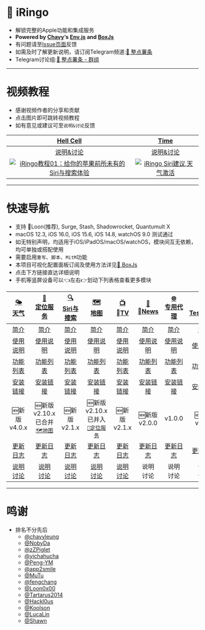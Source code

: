 #  iRingo
  * 解锁完整的Apple功能和集成服务
  * **Powered by [Chavy](https://github.com/chavyleung)‘s [Env.js](https://github.com/chavyleung/scripts/blob/master/Env.js) and [BoxJs](https://chavyleung.gitbook.io/boxjs/)**
  * 有问题请至[Issue页面](https://github.com/VirgilClyne/iRingo/issues)反馈
  * 如需及时了解更新说明，请订阅Telegram频道:[🍟 整点薯条](https://t.me/GetSomeFriesChannel)
  * Telegram讨论组:[🍟 整点薯条 - 群组](https://t.me/GetSomeFries)

---
# 视频教程
  * 感谢视频作者的分享和贡献
  * 点击图片即可跳转视频教程
  * 如有意见或建议可至`说明&讨论`反馈

| [Hell Cell](https://www.youtube.com/c/HellCell) | [Time](https://www.youtube.com/channel/UChfq00yeRrW4pB3idAypPVw) |
| :---: | :---: |
| [说明&讨论](https://t.me/HellCellZC123/1802) | [说明&讨论](https://t.me/GetSomeFriesChannel/119) |
| [![iRingo教程01：给你的苹果前所未有的Siri与搜索体验](https://res.cloudinary.com/marcomontalbano/image/upload/v1656898276/video_to_markdown/images/youtube--zNWVT08Hju0-c05b58ac6eb4c4700831b2b3070cd403.jpg)](https://www.youtube.com/watch?v=zNWVT08Hju0 "iRingo教程01：给你的苹果前所未有的Siri与搜索体验") | [![iRingo Siri建议,天气激活](https://res.cloudinary.com/marcomontalbano/image/upload/v1656898353/video_to_markdown/images/youtube--G-RH7icI9Wc-c05b58ac6eb4c4700831b2b3070cd403.jpg)](https://www.youtube.com/watch?v=G-RH7icI9Wc "iRingo Siri建议,天气激活") |

---
# 快速导航
  * 支持 🎈Loon(推荐), Surge, Stash, Shadowrocket, Quantumult X
  * macOS 12.3, iOS 16.0, iOS 15.6, iOS 14.8, watchOS 9.0 测试通过
  * 如无特别声明，均适用于iOS/iPadOS/macOS/watchOS，模块间互无依赖，均可单独或搭配使用
  * 需要启用`重写`、`脚本`、`MitM`功能
  * 本项目可视化配置面板订阅及使用方法详见[🧰 BoxJs](../../wiki/🧰-BoxJs)
  * 点击下方链接直达详细说明
  * 手机等竖屏设备可以👈左右👉划动下列表格查看更多模块

| [🌤<br>天气](../../wiki/🌤-天气) | [📍<br>定位服务](../../wiki/📍-定位服务) | [🔍<br>Siri与搜索](../../wiki/🔍-Siri与搜索) | [🗺️<br>地图](../../wiki/🗺-地图) | [📺<br>TV](../../wiki/📺-TV) | [📰<br>News](../../wiki/📰-News) | [🌐<br>专用代理](../../wiki/🌐-专用代理) | [✈️<br>TestFlight](../../wiki/✈️-TestFlight) | [⌚️<br>WATCH](../../wiki/⌚️-WATCH) |
| :---: | :---: | :---: | :---: | :---: | :---: | :---: | :---: | :---: |
| [简介](../../wiki/🌤-天气#简介) | [简介](../../wiki/📍-定位服务#简介) | [简介](../../wiki/🔍-Siri与搜索#简介) | [简介](../../wiki/🗺-地图#简介) | [简介](../../wiki/📺-TV#简介) | [简介](../../wiki/📰-News#简介) | [简介](../../wiki/🌐-专用代理#简介) | [简介](../../wiki/✈️-TestFlight#简介) | |
| [使用说明](../../wiki/🌤-天气#使用说明) | [使用说明](../../wiki/📍-定位服务#使用说明) | [使用说明](../../wiki/🔍-Siri与搜索#使用说明) | [使用说明](../../wiki/🗺-地图#使用说明) | [使用说明](../../wiki/📺-TV#使用说明) | [使用说明](../../wiki/📰-News#使用说明) | [使用说明](../../wiki/🌐-专用代理#使用说明) | [使用说明](../../wiki/✈️-TestFlight#使用说明) | |
| [功能列表](../../wiki/🌤-天气#功能列表) | [功能列表](../../wiki/📍-定位服务#功能列表) | [功能列表](../../wiki/🔍-Siri与搜索#功能列表) | [功能列表](../../wiki/🗺-地图#功能列表) | [功能列表](../../wiki/📺-TV#功能列表) | [功能列表](../../wiki/📰-News#功能列表) | [功能列表](../../wiki/🌐-专用代理#功能列表) | [功能列表](../../wiki/✈️-TestFlight#功能列表) | |
| [安装链接](../../wiki/🌤-天气#安装链接) | [安装链接](../../wiki/📍-定位服务#安装链接) | [安装链接](../../wiki/🔍-Siri与搜索#安装链接) | [安装链接](../../wiki/🗺-地图#安装链接) | [安装链接](../../wiki/📺-TV#安装链接) | [安装链接](../../wiki/📰-News#安装链接) | [安装链接](../../wiki/🌐-专用代理#安装链接) | [安装链接](../../wiki/✈️-TestFlight#安装链接) | |
| 🆕新版<br>v4.0.x | 🆕新版<br>v2.10.x<br>已合并<br>[`🗺️地图`](../../wiki/🗺-地图) | 🆕新版<br>v2.1.x | 🆕新版<br>v2.10.x<br>已并入<br>[`📍定位服务`](../../wiki/📍-定位服务) | 🆕新版<br>v2.1.x | 🆕新版<br>v2.0.0 | v1.0.0 | 🆕新版<br>v1.3.x | |
| [更新日志](../../wiki/🌤-天气#更新日志) | [更新日志](../../wiki/📍-定位服务#更新日志) | [更新日志](../../wiki/🔍-Siri与搜索#更新日志) | [更新日志](../../wiki/🗺-地图#更新日志) | [更新日志](../../wiki/📺-TV#更新日志) | [更新日志](../../wiki/📰-News#更新日志) | [更新日志](../../wiki/🌐-专用代理#更新日志) | [更新日志](../../wiki/✈️-TestFlight#更新日志) | |
| [说明<br>讨论](https://t.me/GetSomeFriesChannel/108) | [说明<br>讨论](https://t.me/GetSomeFriesChannel/116) | [说明<br>讨论](https://t.me/GetSomeFriesChannel/64) | [说明<br>讨论](https://t.me/GetSomeFriesChannel/120) | [说明<br>讨论](https://t.me/GetSomeFriesChannel/118) | 说明<br>讨论 | 说明<br>讨论 | 说明<br>讨论 | |

---
# 鸣谢
* 排名不分先后
  * [@chavyleung](https://github.com/chavyleung)
  * [@NobyDa](https://github.com/NobyDa)
  * [@zZPiglet](https://github.com/zZPiglet)
  * [@yichahucha](https://github.com/yichahucha)
  * [@Peng-YM](https://github.com/Peng-YM)
  * [@app2smile](https://github.com/app2smile)
  * [@MuTu](https://github.com/githubdulong)
  * [@fengchang](https://github.com/fengchang)
  * [@Loon0x00](https://github.com/Loon0x00)
  * [@Tartarus2014](https://github.com/Tartarus2014)
  * [@Hackl0us](https://github.com/Hackl0us)
  * [@Koolson](https://github.com/Koolson)
  * [@LucaLin](https://github.com/LucaLin233)
  * [@Shawn](https://github.com/KOP-XIAO)
